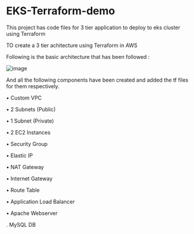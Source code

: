 # EKS-Terraform-demo
This project has code files for 3 tier application to deploy to eks cluster using Terraform

TO create a 3 tier achitecture using Terraform in AWS

Following is the basic architecture that has been followed :

![image](https://github.com/tinak08/Challenge-I/assets/20789670/768a9827-e2e8-4b18-ad22-42fd6b31616e)

And all the following components have been created and added the tf files for them respectively.


• Custom VPC

• 2 Subnets (Public)

• 1 Subnet (Private)

• 2 EC2 Instances

• Security Group

• Elastic IP

• NAT Gateway

• Internet Gateway

• Route Table

• Application Load Balancer

• Apache Webserver

. MySQL DB

